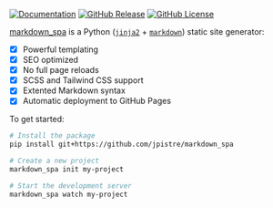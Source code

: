 [![Documentation](https://img.shields.io/badge/Documentation-grey?&logo=read-the-docs)](https://jpistre.github.io/markdown_spa/)
[![GitHub Release](https://img.shields.io/github/v/release/jpistre/markdown_spa?&logo=github)](https://github.com/jpistre/markdown_spa/releases)
[![GitHub License](https://img.shields.io/github/license/jpistre/markdown_spa?logo=github)](https://github.com/jpistre/markdown_spa/blob/master/LICENSE)

[markdown_spa](https://github.com/jpistre/markdown_spa) is a Python ([`jinja2`](https://pypi.org/project/Jinja2/) + [`markdown`](https://pypi.org/project/Markdown/)) static site generator:

- [x] Powerful templating
- [x] SEO optimized
- [x] No full page reloads
- [x] SCSS and Tailwind CSS support
- [x] Extented Markdown syntax
- [x] Automatic deployment to GitHub Pages

To get started:
```bash
# Install the package
pip install git+https://github.com/jpistre/markdown_spa

# Create a new project
markdown_spa init my-project

# Start the development server
markdown_spa watch my-project
```
